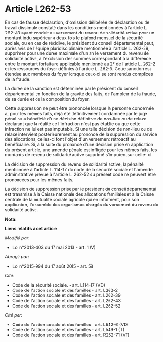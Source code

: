 # Article L262-53

En cas de fausse déclaration, d'omission délibérée de déclaration ou de travail dissimulé constaté dans les conditions
mentionnées à l'article L. 262-43 ayant conduit au versement du revenu de solidarité active pour un montant indu supérieur à
deux fois le plafond mensuel de la sécurité sociale, ou en cas de récidive, le président du conseil départemental peut, après
avis de l'équipe pluridisciplinaire mentionnée à l'article L. 262-39, supprimer pour une durée maximale d'un an le versement
du revenu de solidarité active, à l'exclusion des sommes correspondant à la différence entre le montant forfaitaire
applicable mentionné au 2° de l'article L. 262-2 et les ressources du foyer définies à l'article L. 262-3. Cette sanction est
étendue aux membres du foyer lorsque ceux-ci se sont rendus complices de la fraude. 

La durée de la sanction est déterminée par le président du conseil départemental en fonction de la gravité des faits, de
l'ampleur de la fraude, de sa durée et de la composition du foyer. 

Cette suppression ne peut être prononcée lorsque la personne concernée a, pour les mêmes faits, déjà été définitivement
condamnée par le juge pénal ou a bénéficié d'une décision définitive de non-lieu ou de relaxe déclarant que la réalité de
l'infraction n'est pas établie ou que cette infraction ne lui est pas imputable. Si une telle décision de non-lieu ou de
relaxe intervient postérieurement au prononcé de la suppression du service des allocations, celles-ci font l'objet d'un
versement rétroactif au bénéficiaire. Si, à la suite du prononcé d'une décision prise en application du présent article, une
amende pénale est infligée pour les mêmes faits, les montants de revenu de solidarité active supprimé s'imputent sur celle-
ci. 

La décision de suppression du revenu de solidarité active, la pénalité mentionnée à l'article L. 114-17 du code de la
sécurité sociale et l'amende administrative prévue à l'article L. 262-52 du présent code ne peuvent être prononcées pour les
mêmes faits. 

La décision de suppression prise par le président du conseil départemental est transmise à la Caisse nationale des
allocations familiales et à la Caisse centrale de la mutualité sociale agricole qui en informent, pour son application,
l'ensemble des organismes chargés du versement du revenu de solidarité active.

**Nota:**



**Liens relatifs à cet article**

_Modifié par_:

  - Loi n°2013-403 du 17 mai 2013 - art. 1 (V)

_Abrogé par_:

  - Loi n°2015-994 du 17 août 2015 - art. 58

_Cite_:

  - Code de la sécurité sociale. - art. L114-17 (VD)
  - Code de l'action sociale et des familles - art. L262-2
  - Code de l'action sociale et des familles - art. L262-39
  - Code de l'action sociale et des familles - art. L262-43
  - Code de l'action sociale et des familles - art. L262-52

_Cité par_:

  - Code de l'action sociale et des familles - art. L542-6 (VD)
  - Code de l'action sociale et des familles - art. L549-1 (T)
  - Code de l'action sociale et des familles - art. R262-71 (VT)
